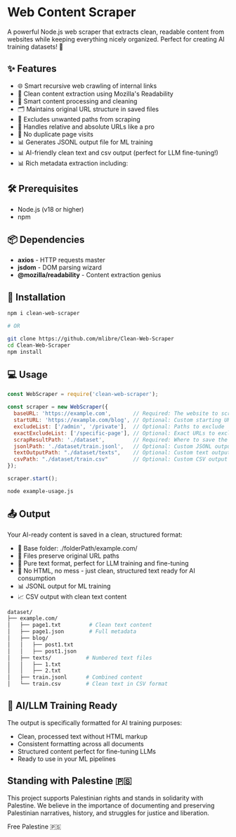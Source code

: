 # Web Content Scraper

A powerful Node.js web scraper that extracts clean, readable content from websites while keeping everything nicely organized. Perfect for creating AI training datasets! 🤖

## ✨ Features

- 🌐 Smart recursive web crawling of internal links
- 📝 Clean content extraction using Mozilla's Readability
- 🧹 Smart content processing and cleaning
- 🗂️ Maintains original URL structure in saved files
- 🚫 Excludes unwanted paths from scraping
- 🔄 Handles relative and absolute URLs like a pro
- 🎯 No duplicate page visits
- 📊 Generates JSONL output file for ML training
- 📊 AI-friendly clean text and csv output (perfect for LLM fine-tuning!)
- 📊 Rich metadata extraction including:

## 🛠️ Prerequisites

- Node.js (v18 or higher)
- npm

## 📦 Dependencies

- **axios** - HTTP requests master
- **jsdom** - DOM parsing wizard
- **@mozilla/readability** - Content extraction genius

## 🚀 Installation

```bash
npm i clean-web-scraper

# OR

git clone https://github.com/mlibre/Clean-Web-Scraper
cd Clean-Web-Scraper
npm install
```

## 💻 Usage

```js
const WebScraper = require('clean-web-scraper');

const scraper = new WebScraper({
  baseURL: 'https://example.com',       // Required: The website to scrape
  startURL: 'https://example.com/blog', // Optional: Custom starting URL
  excludeList: ['/admin', '/private'],  // Optional: Paths to exclude
  exactExcludeList: ['/specific-page'], // Optional: Exact URLs to exclude
  scrapResultPath: './dataset',         // Required: Where to save the content
  jsonlPath: './dataset/train.jsonl',   // Optional: Custom JSONL output path
  textOutputPath: "./dataset/texts",    // Optional: Custom text output path
  csvPath: "./dataset/train.csv"        // Optional: Custom CSV output path
});

scraper.start();
```

```bash
node example-usage.js
```

## 📤 Output

Your AI-ready content is saved in a clean, structured format:

- 📁 Base folder: ./folderPath/example.com/
- 📑 Files preserve original URL paths
- 📝 Pure text format, perfect for LLM training and fine-tuning
- 🤖 No HTML, no mess - just clean, structured text ready for AI consumption
- 📊 JSONL output for ML training
- 📈 CSV output with clean text content

```bash
dataset/
├── example.com/
│   ├── page1.txt         # Clean text content
│   ├── page1.json        # Full metadata
│   ├── blog/
│   │   ├── post1.txt
│   │   ├── post1.json
│   ├── texts/           # Numbered text files
│   │   ├── 1.txt
│   │   ├── 2.txt
│   ├── train.jsonl      # Combined content
│   └── train.csv        # Clean text in CSV format
```

## 🤖 AI/LLM Training Ready

The output is specifically formatted for AI training purposes:

- Clean, processed text without HTML markup
- Consistent formatting across all documents
- Structured content perfect for fine-tuning LLMs
- Ready to use in your ML pipelines

## Standing with Palestine 🇵🇸

This project supports Palestinian rights and stands in solidarity with Palestine. We believe in the importance of documenting and preserving Palestinian narratives, history, and struggles for justice and liberation.

Free Palestine 🇵🇸
